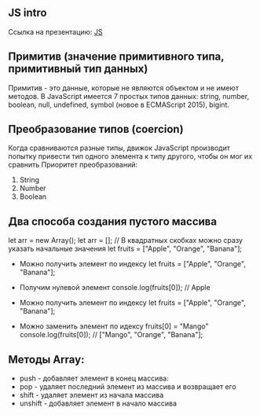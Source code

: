 ## JS intro

Ссылка на презентацию: [JS](https://github.com/ait-tr/cohort22/blob/main/front_end/lesson_12/js.pdf)  

## Примитив (значение примитивного типа, примитивный тип данных) 
Примитив - это данные, которые не являются объектом и не имеют методов. В JavaScript имеется 7 простых типов данных: string, number, boolean, null, undefined, symbol (новое в ECMAScript 2015), bigint.

##  Преобразование типов (coercion)
Когда сравниваются разные типы, движок JavaScript производит попытку привести тип одного элемента к типу другого, чтобы он мог их сравнить
Приоритет преобразований: 
1. String
2. Number
3. Boolean

## Два способа создания пустого массива
   let arr = new Array();
   let arr = [];
   // В квадратных скобках можно сразу указать начальные значения
   let fruits = ["Apple", "Orange", "Banana"];

- Можно получить элемент по индексу
let fruits = ["Apple", "Orange", "Banana"];
- Получим нулевой элемент
console.log(fruits[0]); // Apple

- Можно получить элемент по индексу
let fruits = ["Apple", "Orange", "Banana"];
-  Можно заменить элемент по идексу
fruits[0] = "Mango"
console.log(fruits[0]); // ["Mango", "Orange", "Banana"];

## Методы Array: 
- push - добавляет элемент в конец массива:
- pop - удаляет последний элемент из массива и возвращает его
- shift - удаляет элемент из начала массива
- unshift - добавляет элемент в начало массива